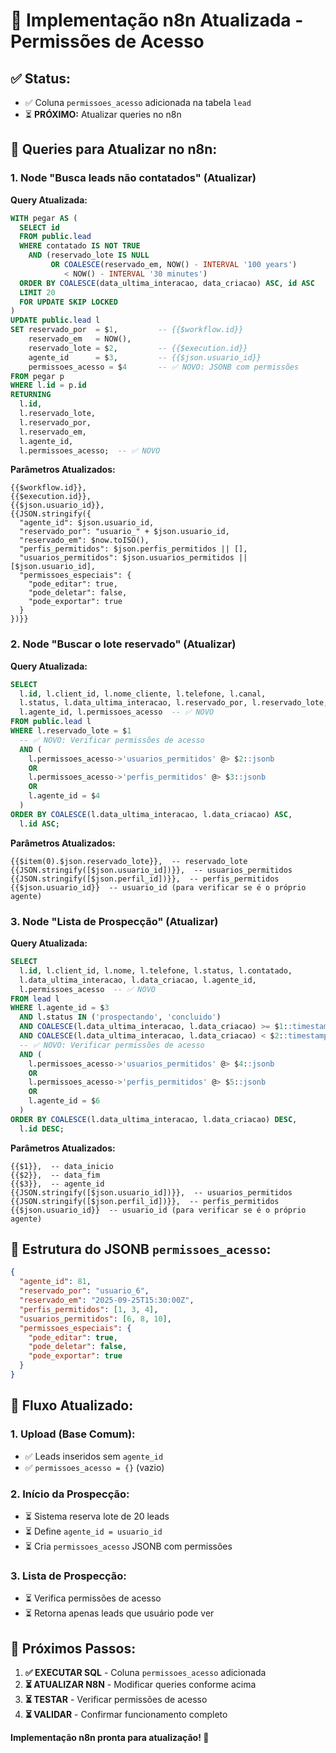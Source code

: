 # 🚀 Implementação n8n Atualizada - Permissões de Acesso

## ✅ **Status:**
- ✅ Coluna `permissoes_acesso` adicionada na tabela `lead`
- ⏳ **PRÓXIMO:** Atualizar queries no n8n

## 🔧 **Queries para Atualizar no n8n:**

### **1. Node "Busca leads não contatados" (Atualizar)**

**Query Atualizada:**
```sql
WITH pegar AS (
  SELECT id
  FROM public.lead
  WHERE contatado IS NOT TRUE
    AND (reservado_lote IS NULL
         OR COALESCE(reservado_em, NOW() - INTERVAL '100 years')
            < NOW() - INTERVAL '30 minutes')
  ORDER BY COALESCE(data_ultima_interacao, data_criacao) ASC, id ASC
  LIMIT 20
  FOR UPDATE SKIP LOCKED
)
UPDATE public.lead l
SET reservado_por  = $1,         -- {{$workflow.id}}
    reservado_em   = NOW(),
    reservado_lote = $2,         -- {{$execution.id}}
    agente_id      = $3,         -- {{$json.usuario_id}}
    permissoes_acesso = $4       -- ✅ NOVO: JSONB com permissões
FROM pegar p
WHERE l.id = p.id
RETURNING
  l.id,
  l.reservado_lote,
  l.reservado_por,
  l.reservado_em,
  l.agente_id,
  l.permissoes_acesso;  -- ✅ NOVO
```

**Parâmetros Atualizados:**
```
{{$workflow.id}}, 
{{$execution.id}}, 
{{$json.usuario_id}}, 
{{JSON.stringify({
  "agente_id": $json.usuario_id,
  "reservado_por": "usuario_" + $json.usuario_id,
  "reservado_em": $now.toISO(),
  "perfis_permitidos": $json.perfis_permitidos || [],
  "usuarios_permitidos": $json.usuarios_permitidos || [$json.usuario_id],
  "permissoes_especiais": {
    "pode_editar": true,
    "pode_deletar": false,
    "pode_exportar": true
  }
})}}
```

### **2. Node "Buscar o lote reservado" (Atualizar)**

**Query Atualizada:**
```sql
SELECT
  l.id, l.client_id, l.nome_cliente, l.telefone, l.canal,
  l.status, l.data_ultima_interacao, l.reservado_por, l.reservado_lote,
  l.agente_id, l.permissoes_acesso  -- ✅ NOVO
FROM public.lead l
WHERE l.reservado_lote = $1
  -- ✅ NOVO: Verificar permissões de acesso
  AND (
    l.permissoes_acesso->'usuarios_permitidos' @> $2::jsonb
    OR
    l.permissoes_acesso->'perfis_permitidos' @> $3::jsonb
    OR
    l.agente_id = $4
  )
ORDER BY COALESCE(l.data_ultima_interacao, l.data_criacao) ASC,
  l.id ASC;
```

**Parâmetros Atualizados:**
```
{{$item(0).$json.reservado_lote}},  -- reservado_lote
{{JSON.stringify([$json.usuario_id])}},  -- usuarios_permitidos
{{JSON.stringify([$json.perfil_id])}},  -- perfis_permitidos
{{$json.usuario_id}}  -- usuario_id (para verificar se é o próprio agente)
```

### **3. Node "Lista de Prospecção" (Atualizar)**

**Query Atualizada:**
```sql
SELECT
  l.id, l.client_id, l.nome, l.telefone, l.status, l.contatado,
  l.data_ultima_interacao, l.data_criacao, l.agente_id,
  l.permissoes_acesso  -- ✅ NOVO
FROM lead l
WHERE l.agente_id = $3
  AND l.status IN ('prospectando', 'concluido')
  AND COALESCE(l.data_ultima_interacao, l.data_criacao) >= $1::timestamp
  AND COALESCE(l.data_ultima_interacao, l.data_criacao) < $2::timestamp
  -- ✅ NOVO: Verificar permissões de acesso
  AND (
    l.permissoes_acesso->'usuarios_permitidos' @> $4::jsonb
    OR
    l.permissoes_acesso->'perfis_permitidos' @> $5::jsonb
    OR
    l.agente_id = $6
  )
ORDER BY COALESCE(l.data_ultima_interacao, l.data_criacao) DESC,
  l.id DESC;
```

**Parâmetros Atualizados:**
```
{{$1}},  -- data_inicio
{{$2}},  -- data_fim
{{$3}},  -- agente_id
{{JSON.stringify([$json.usuario_id])}},  -- usuarios_permitidos
{{JSON.stringify([$json.perfil_id])}},  -- perfis_permitidos
{{$json.usuario_id}}  -- usuario_id (para verificar se é o próprio agente)
```

## 🎯 **Estrutura do JSONB `permissoes_acesso`:**

```json
{
  "agente_id": 81,
  "reservado_por": "usuario_6",
  "reservado_em": "2025-09-25T15:30:00Z",
  "perfis_permitidos": [1, 3, 4],
  "usuarios_permitidos": [6, 8, 10],
  "permissoes_especiais": {
    "pode_editar": true,
    "pode_deletar": false,
    "pode_exportar": true
  }
}
```

## 🔄 **Fluxo Atualizado:**

### **1. Upload (Base Comum):**
- ✅ Leads inseridos sem `agente_id`
- ✅ `permissoes_acesso = {}` (vazio)

### **2. Início da Prospecção:**
- ⏳ Sistema reserva lote de 20 leads
- ⏳ Define `agente_id = usuario_id`
- ⏳ Cria `permissoes_acesso` JSONB com permissões

### **3. Lista de Prospecção:**
- ⏳ Verifica permissões de acesso
- ⏳ Retorna apenas leads que usuário pode ver

## 🚀 **Próximos Passos:**

1. **✅ EXECUTAR SQL** - Coluna `permissoes_acesso` adicionada
2. **⏳ ATUALIZAR N8N** - Modificar queries conforme acima
3. **⏳ TESTAR** - Verificar permissões de acesso
4. **⏳ VALIDAR** - Confirmar funcionamento completo

**Implementação n8n pronta para atualização! 🚀**
